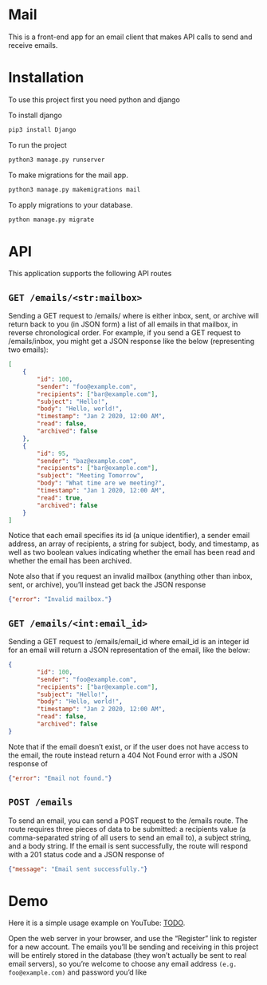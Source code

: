 # Mail

This is a front-end app for an email client that makes API calls to send and receive emails.

# Installation 

To use this project first you need python and django

To install django
```bash
pip3 install Django
```

To run the project
```bash
python3 manage.py runserver
```

To make migrations for the mail app.
```bash
python3 manage.py makemigrations mail
```

To apply migrations to your database.
```bash
python manage.py migrate
```

# API

This application supports the following API routes

## ``GET /emails/<str:mailbox>``

Sending a GET request to /emails/<mailbox> where <mailbox> is either inbox, sent, or archive will return back to you (in JSON form) a list of all emails in that mailbox, in reverse chronological order. For example, if you send a GET request to /emails/inbox, you might get a JSON response like the below (representing two emails):
```json
[
    {
        "id": 100,
        "sender": "foo@example.com",
        "recipients": ["bar@example.com"],
        "subject": "Hello!",
        "body": "Hello, world!",
        "timestamp": "Jan 2 2020, 12:00 AM",
        "read": false,
        "archived": false
    },
    {
        "id": 95,
        "sender": "baz@example.com",
        "recipients": ["bar@example.com"],
        "subject": "Meeting Tomorrow",
        "body": "What time are we meeting?",
        "timestamp": "Jan 1 2020, 12:00 AM",
        "read": true,
        "archived": false
    }
]
```
Notice that each email specifies its id (a unique identifier), a sender email address, an array of recipients, a string for subject, body, and timestamp, as well as two boolean values indicating whether the email has been read and whether the email has been archived.

Note also that if you request an invalid mailbox (anything other than inbox, sent, or archive), you’ll instead get back the JSON response 
```json
{"error": "Invalid mailbox."}
```

## ``GET /emails/<int:email_id>``

Sending a GET request to /emails/email_id where email_id is an integer id for an email will return a JSON representation of the email, like the below:

```json
{
        "id": 100,
        "sender": "foo@example.com",
        "recipients": ["bar@example.com"],
        "subject": "Hello!",
        "body": "Hello, world!",
        "timestamp": "Jan 2 2020, 12:00 AM",
        "read": false,
        "archived": false
}
```

Note that if the email doesn’t exist, or if the user does not have access to the email, the route instead return a 404 Not Found error with a JSON response of 

```json
{"error": "Email not found."}
```

## ``POST /emails``
To send an email, you can send a POST request to the /emails route. The route requires three pieces of data to be submitted: a recipients value (a comma-separated string of all users to send an email to), a subject string, and a body string. 
If the email is sent successfully, the route will respond with a 201 status code and a JSON response of 

```json
{"message": "Email sent successfully."}
```



# Demo

Here it is a simple usage example on YouTube: [TODO]().

Open the web server in your browser, and use the “Register” link to register for a new account. The emails you’ll be sending and receiving in this project will be entirely stored in the database (they won’t actually be sent to real email servers), so you’re welcome to choose any email address ``(e.g. foo@example.com)`` and password you’d like
